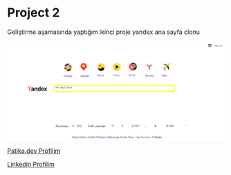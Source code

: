 # Project 2
Geliştirme aşamasında yaptığım ikinci proje yandex ana sayfa clonu

![Ödev Görseli](/img/1.png)

<!-- LİNK -->
[Patika.dev Profilim](https://app.patika.dev/emresiral)

[Linkedin Profilim](https://www.linkedin.com/in/emre-siral-32009023a/)